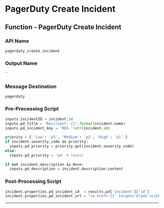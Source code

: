 <!--
    DO NOT MANUALLY EDIT THIS FILE
    THIS FILE IS AUTOMATICALLY GENERATED WITH resilient-sdk codegen
-->

# PagerDuty Create Incident

## Function - PagerDuty Create Incident

### API Name
`pagerduty_create_incident`

### Output Name
``

### Message Destination
`pagerduty`

### Pre-Processing Script
```python
inputs.incidentID = incident.id
inputs.pd_title = "Resilient: {}".format(incident.name)
inputs.pd_incident_key = 'RES-'+str(incident.id)
    
priority = { 'Low': 'p3', 'Medium': 'p2', 'High': 'p1' }
if incident.severity_code in priority:
  inputs.pd_priority = priority.get(incident.severity_code)
else:
  inputs.pd_priority = 'p4' # lowest
    
if not incident.description is None:
  inputs.pd_description = incident.description.content

```

### Post-Processing Script
```python
incident.properties.pd_incident_id  = results.pd['incident']['id']
incident.properties.pd_incident_url = "<a href='{}' target='blank'>Link</a>".format(results.pd['incident']['html_url'])
```

---

